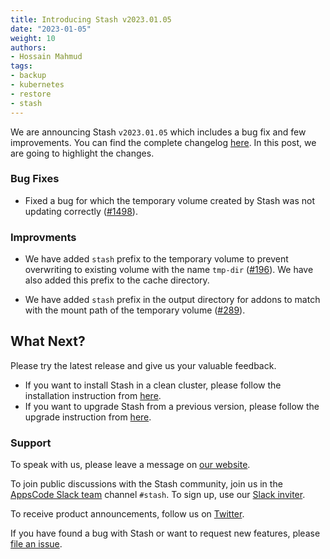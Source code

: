 ```yaml
---
title: Introducing Stash v2023.01.05
date: "2023-01-05"
weight: 10
authors:
- Hossain Mahmud
tags:
- backup
- kubernetes
- restore
- stash
---
```


We are announcing Stash `v2023.01.05` which includes a bug fix and few improvements. You can find the complete changelog [here](https://github.com/stashed/CHANGELOG/blob/master/releases/v2023.01.05/README.md). In this post, we are going to highlight the changes.

### Bug Fixes

- Fixed a bug for which the temporary volume created by Stash was not updating correctly ([#1498](https://github.com/stashed/stash/pull/1498)).

### Improvments

- We have added `stash` prefix to the temporary volume to prevent overwriting to existing volume with the name `tmp-dir` ([#196](https://github.com/stashed/apimachinery/pull/196)). We have also added this prefix to the cache directory.

- We have added `stash` prefix in the output directory for addons to match with the mount path of the temporary volume ([#289](https://github.com/stashed/installer/pull/289)).


## What Next?

Please try the latest release and give us your valuable feedback.

- If you want to install Stash in a clean cluster, please follow the installation instruction from [here](https://stash.run/docs/v2023.01.05/setup/).
- If you want to upgrade Stash from a previous version, please follow the upgrade instruction from [here](https://stash.run/docs/v2023.01.05/setup/upgrade/).

### Support

To speak with us, please leave a message on [our website](https://appscode.com/contact/).

To join public discussions with the Stash community, join us in the [AppsCode Slack team](https://appscode.slack.com/messages/C8NCX6N23/details/) channel `#stash`. To sign up, use our [Slack inviter](https://slack.appscode.com/).

To receive product announcements, follow us on [Twitter](https://twitter.com/KubeStash).

If you have found a bug with Stash or want to request new features, please [file an issue](https://github.com/stashed/project/issues/new).
